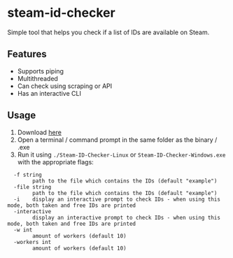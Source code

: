 # steam-id-checker
Simple tool that helps you check if a list of IDs are available on Steam.

## Features

- Supports piping
- Multithreaded
- Can check using scraping or API
- Has an interactive CLI

## Usage

1. Download [here](https://github.com/fr3fou/steam-id-checker/releases)
2. Open a terminal / command prompt in the same folder as the binary / .exe
3. Run it using `./Steam-ID-Checker-Linux` or `Steam-ID-Checker-Windows.exe` with the appropriate flags:

```
  -f string
    	path to the file which contains the IDs (default "example")
  -file string
    	path to the file which contains the IDs (default "example")
  -i	display an interactive prompt to check IDs - when using this mode, both taken and free IDs are printed
  -interactive
    	display an interactive prompt to check IDs - when using this mode, both taken and free IDs are printed
  -w int
    	amount of workers (default 10)
  -workers int
    	amount of workers (default 10)
```
